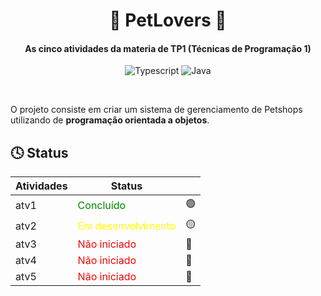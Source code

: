 <div align="center">

# 🐶 PetLovers 🐶

#### As cinco atividades da materia de TP1 (Técnicas de Programação 1)

![Typescript](https://img.shields.io/badge/TypeScript-007ACC?style=for-the-badge&logo=typescript&logoColor=white)
![Java](https://img.shields.io/badge/Java-ED8B00?style=for-the-badge&logo=openjdk&logoColor=white)

</div>

<br>


O projeto consiste em criar um sistema de gerenciamento de Petshops utilizando de __programação orientada a objetos__.

## 🕓 Status

| Atividades | Status                                                |   |
|------------|-------------------------------------------------------|---| 
| atv1       | <span style="color:green">Concluído</span>            |🟢|
| atv2       | <span style="color:yellow">Em desenvolvimento </span> |🟡|
| atv3       | <span style="color:red">Não iniciado</span>           |🔴|
| atv4       | <span style="color:red">Não iniciado</span>           |🔴|
| atv5       | <span style="color:red">Não iniciado</span>           |🔴|
